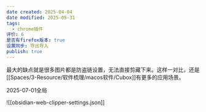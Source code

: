 ```yaml
---
date created: 2025-04-04
date modified: 2025-05-31
tags:
  - chrome插件
评价: 6
是否有firefox版本: true
设置同步: 导出导入
publish: true
---
```


最大的缺点就是很多图片都是防盗链设置，无法直接剪藏下来。这样一对比，还是[[Spaces/3-Resource/软件梳理/macos软件/Cubox]]有更多的应用场景。

2025-07-01全局


![[obsidian-web-clipper-settings.json]]
